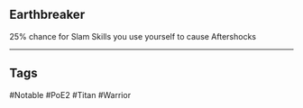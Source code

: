 ## Earthbreaker
25% chance for Slam Skills you use yourself to cause Aftershocks

---
## Tags
#Notable
#PoE2
#Titan
#Warrior

